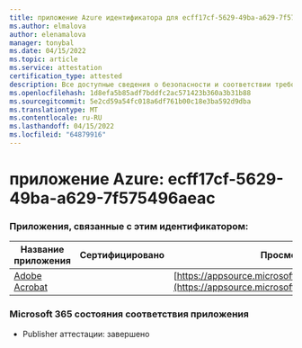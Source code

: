 ```yaml
---
title: приложение Azure идентификатора для ecff17cf-5629-49ba-a629-7f575496aeac
ms.author: elmalova
author: elenamalova
manager: tonybal
ms.date: 04/15/2022
ms.topic: article
ms.service: attestation
certification_type: attested
description: Все доступные сведения о безопасности и соответствии требованиям для ecff17cf-5629-49ba-a629-7f575496aeac.
ms.openlocfilehash: 1d8efa5b85adf7bddfc2ac571423b360a3b31b88
ms.sourcegitcommit: 5e2cd59a54fc018a6df761b00c18e3ba592d9dba
ms.translationtype: MT
ms.contentlocale: ru-RU
ms.lasthandoff: 04/15/2022
ms.locfileid: "64879916"
---
```

# <a name="azure-app-id-ecff17cf-5629-49ba-a629-7f575496aeac"></a>приложение Azure: ecff17cf-5629-49ba-a629-7f575496aeac


### <a name="apps-associated-with-this-id"></a>Приложения, связанные с этим идентификатором:
| **Название приложения** | **Сертифицировано** | **Просмотр в AppSource** |
|--------------|---------------|-----------------------|
| [Adobe Acrobat](../forward/WA200002564.md) |  | [https://appsource.microsoft.com/product/office/WA200002564](https://appsource.microsoft.com/product/office/WA200002564) |

### <a name="microsoft-365-app-compliance-status"></a>Microsoft 365 состояния соответствия приложения
- Publisher аттестации: завершено
